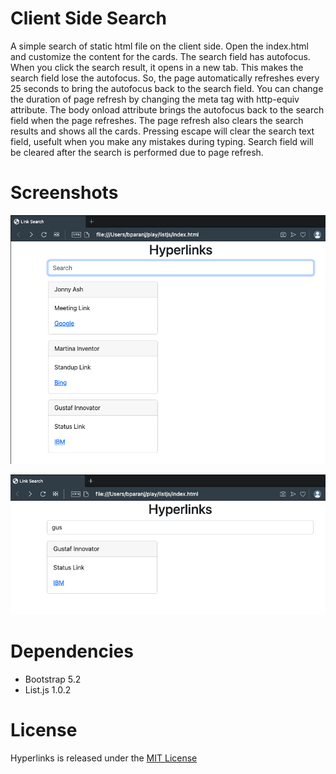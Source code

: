 # Client Side Search 

A simple search of static html file on the client side. Open the index.html and customize the content for the cards. The search field has autofocus. When you click the search result, it opens in a new tab. This makes the search field lose the autofocus. So, the page automatically refreshes every 25 seconds to bring the autofocus back to the search field. You can change the duration of page refresh by changing the meta tag with http-equiv attribute. The body onload attribute brings the autofocus back to the search field when the page refreshes. The page refresh also clears the search results and shows all the cards. Pressing escape will clear the search text field, usefult when you make any mistakes during typing. Search field will be cleared after the search is performed due to page refresh.

# Screenshots

![alt text](/images/home.png?raw=true "Search Page")

![alt text](/images/result.png?raw=true "Search Result")

# Dependencies

- Bootstrap 5.2
- List.js 1.0.2

# License

Hyperlinks is released under the [MIT License](https://opensource.org/licenses/MIT)